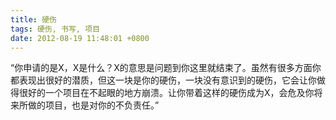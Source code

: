 ```yaml
---
title: 硬伤
tags: 硬伤, 书写, 项目
date: 2012-08-19 11:48:01 +0800
---
```



“你申请的是X，X是什么？X的意思是问题到你这里就结束了。虽然有很多方面你都表现出很好的潜质，但这一块是你的硬伤，一块没有意识到的硬伤，它会让你做得很好的一个项目在不起眼的地方崩溃。让你带着这样的硬伤成为X，会危及你将来所做的项目，也是对你的不负责任。” 

